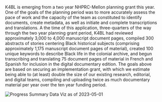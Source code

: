 K4BL is emerging from a two year NHPRC-Mellon planning grant this year. One of the goals of the planning period was to more accurately assess the pace of work and the capacity of the team as constituted to identify documents, create metadata, as well as initiate and complete transcriptions and translations. A the time of this application, three-quarters of the way through the two year planning grant period, K4BL had reviewed approximately 3,000 to 4,000 manuscript document pages, compiled 300 abstracts of stories centering Black historical subjects (comprising approximately 1,175 manuscript document pages of material), created 100 unique keywords to describe Black life in the colonial archive, and begun transcribing and translating 75 document pages of material in French and Spanish for inclusion in the digital documentary edition. The goals above are based on securing an implementation grant, with which we estimate being able to (at least) double the size of our existing research, editorial, and digital teams, compiling and uploading twice as much documentary material per year over the ten year funding period.

![Progress Summary Data Viz as of 2023-05-01](http://lxcprojects.org/k4bl/05-01-2023%20Progress%20Summary%20Data%20Viz%20Keywords.png)
